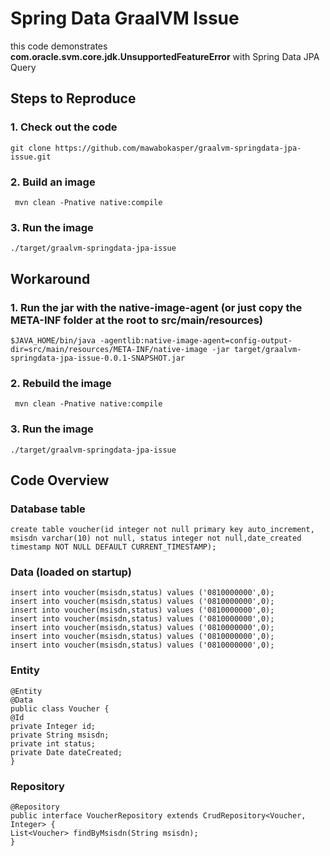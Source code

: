# Spring Data GraalVM Issue

this code demonstrates **com.oracle.svm.core.jdk.UnsupportedFeatureError** with Spring Data JPA Query

## Steps to Reproduce

### 1. Check out the code

```agsl
git clone https://github.com/mawabokasper/graalvm-springdata-jpa-issue.git
```

### 2. Build an image

```agsl
 mvn clean -Pnative native:compile
```

### 3. Run the image
```agsl
./target/graalvm-springdata-jpa-issue
```

## Workaround 

### 1. Run the jar with the native-image-agent (or just copy the META-INF folder at the root to src/main/resources)
```agsl
$JAVA_HOME/bin/java -agentlib:native-image-agent=config-output-dir=src/main/resources/META-INF/native-image -jar target/graalvm-springdata-jpa-issue-0.0.1-SNAPSHOT.jar
```

### 2. Rebuild the image
```agsl
 mvn clean -Pnative native:compile
```

### 3. Run the image
```agsl
./target/graalvm-springdata-jpa-issue
```


## Code Overview

### Database table

```create table voucher(id integer not null primary key auto_increment, msisdn varchar(10) not null, status integer not null,date_created timestamp NOT NULL DEFAULT CURRENT_TIMESTAMP);```

### Data (loaded on startup)

```agsl
insert into voucher(msisdn,status) values ('0810000000',0);
insert into voucher(msisdn,status) values ('0810000000',0);
insert into voucher(msisdn,status) values ('0810000000',0);
insert into voucher(msisdn,status) values ('0810000000',0);
insert into voucher(msisdn,status) values ('0810000000',0);
insert into voucher(msisdn,status) values ('0810000000',0);
insert into voucher(msisdn,status) values ('0810000000',0);

```
### Entity
```agsl
@Entity
@Data
public class Voucher {
@Id
private Integer id;
private String msisdn;
private int status;
private Date dateCreated;
}
```

### Repository 

```agsl
@Repository
public interface VoucherRepository extends CrudRepository<Voucher, Integer> {
List<Voucher> findByMsisdn(String msisdn);
}
```





